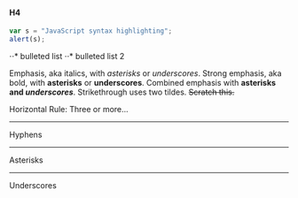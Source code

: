 #### H4

```javascript
var s = "JavaScript syntax highlighting";
alert(s);
```

⋅⋅* bulleted list
⋅⋅* bulleted list 2

Emphasis, aka italics, with *asterisks* or _underscores_.
Strong emphasis, aka bold, with **asterisks** or __underscores__.
Combined emphasis with **asterisks and _underscores_**.
Strikethrough uses two tildes. ~~Scratch this.~~

Horizontal Rule:
Three or more...

---

Hyphens

***

Asterisks

___

Underscores
